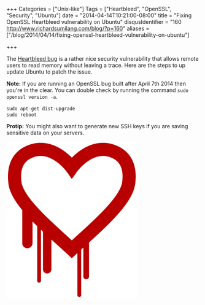 +++
Categories = ["Unix-like"]
Tags = ["Heartbleed", "OpenSSL", "Security", "Ubuntu"]
date = "2014-04-14T10:21:00-08:00"
title = "Fixing OpenSSL Heartbleed vulnerability on Ubuntu"
disqusIdentifier = "160 http://www.richardsumilang.com/blog/?p=160"
aliases = ["/blog/2014/04/14/fixing-openssl-heartbleed-vulnerability-on-ubuntu"]

+++

[1]: https://heartbleed.com/ "Heartbleed bug"

The [Heartbleed bug][1] is a rather nice security vulnerability that allows
remote users to read memory without leaving a trace. Here are the steps to up
update Ubuntu to patch the issue.

<!--more-->

**Note:** If you are running an OpenSSL bug built after April 7th 2014 then
you're in the clear. You can double check by running the command
`sudo openssl version -a`.

<pre><code class="language-bash">sudo apt-get dist-upgrade
sudo reboot</code></pre>

**Protip:** You might also want to generate new SSH keys if you are saving
sensitive data on your servers.

<img src="/images/unix-like/security/heartbleed.png" alt="Heartbleed Bug" class="center" />
